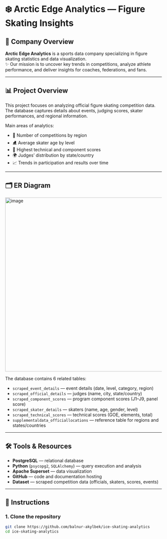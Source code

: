 # ❄️ Arctic Edge Analytics — Figure Skating Insights

## 🏢 Company Overview
**Arctic Edge Analytics** is a sports data company specializing in figure skating statistics and data visualization.  
✨ Our mission is to uncover key trends in competitions, analyze athlete performance, and deliver insights for coaches, federations, and fans.  

---

## 📊 Project Overview
This project focuses on analyzing official figure skating competition data.  
The database captures details about events, judging scores, skater performances, and regional information.  

Main areas of analytics:
- 📌 Number of competitions by region  
- ⛸️ Average skater age by level  
- 🏅 Highest technical and component scores  
- 🌍 Judges’ distribution by state/country  
- 📈 Trends in participation and results over time  

---

## 🗂️ ER Diagram
<img width="819" height="558" alt="image" src="https://github.com/user-attachments/assets/aa0582a5-646e-495c-92cc-67699475082f" />


The database contains 6 related tables:  
- `scraped_event_details` — event details (date, level, category, region)  
- `scraped_official_details` — judges (name, city, state/country)  
- `scraped_component_scores` — program component scores (J1–J9, panel score)  
- `scraped_skater_details` — skaters (name, age, gender, level)  
- `scraped_technical_scores` — technical scores (GOE, elements, total)  
- `supplementaldata_officiallocations` — reference table for regions and states/countries  

---

## 🛠️ Tools & Resources
- **PostgreSQL** — relational database  
- **Python** (`psycopg2`, `SQLAlchemy`) — query execution and analysis  
- **Apache Superset** — data visualization  
- **GitHub** — code and documentation hosting  
- **Dataset** — scraped competition data (officials, skaters, scores, events)  

---

## 🚀 Instructions

### 1. Clone the repository
```bash
git clone https://github.com/balnur-akylbek/ice-skating-analytics
cd ice-skating-analytics
